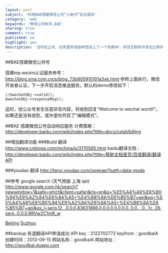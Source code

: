 ```yaml
---
layout: post
subject: '利用BAE搭建微信公号“小秘书”后台服务'
category: 'web'
keywords: '微信公共帐号,BAE'
sharing: true
comment: true
published: no
highlight: yes
description: '当你在公司、在家里抑或咖啡馆连上了一个免费AP，享受互联网冲浪无比畅快的同时，背后可能正有双眼睛在监视着，MM们正在臭美的QQ空间，GG们正浏览的"照片"，甚至是银行卡等帐号信息...这到底是怎么回事？'
---
```



##BAE搭建微信公共号

搭建mp.weixin认证服务参考：http://blog.sina.com.cn/s/blog_73b905910101a3xk.html
参照上面执行，微信开发者认证，下一步开启消息推送服务。默认的demo修改如下：

```
//$wechatObj->valid();
$wechatObj->responseMsg();
```

这时，给公众号发生任意非空内容，将收到回复“Welcome to wechat world!”。如果还是没有收到，或许是你开启了“编辑模式”。

##BAE 搭建微信公号自动响应服务
计费策略：<a href="http://developer.baidu.com/wiki/index.php?title=docs/cplat/billing">http://developer.baidu.com/wiki/index.php?title=docs/cplat/billing</a>

##增加翻译功能
###Build 翻译
http://www.cnblogs.com/mchina/p/3170565.html
baidu翻译文档：http://developer.baidu.com/wiki/index.php?title=帮助文档首页/百度翻译/翻译API

###youdao 翻译
http://fanyi.youdao.com/openapi?path=data-mode

##参考
google search (天气预报 上海 api) http://www.google.com.hk/search?newwindow=1&safe=strict&client=safari&rls=en&q=%E5%A4%A9%E6%B0%94%E9%A2%84%E6%8A%A5+%E4%B8%8A%E6%B5%B7+api&oq=%E5%A4%A9%E6%B0%94%E9%A2%84%E6%8A%A5+%E4%B8%8A%E6%B5%B7+api&gs_l=serp.12...0.0.0.83631886.0.0.0.0.0.0.0.0..0.0....0...1c..26.serp..0.0.0.RRVw2C1mR_w

<a href="http://www.weather.com.cn/data/cityinfo/101010100.html">Beijing</a>
<a href="http://www.weather.com.cn/data/cityinfo/101190401.html">Suzhou</a>

##backup
有道翻译API申请成功
API key：2122702772
keyfrom：goodbaiA
创建时间：2013-09-15
网站名称：goodbaiA
网站地址：http://goodbai.duapp.com

